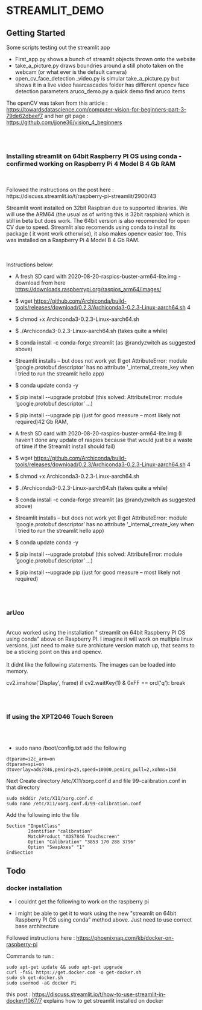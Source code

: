 # STREAMLIT_DEMO


## Getting Started

Some scripts testing out the streamlit app

- First_app.py                        shows a bunch of streamlit objects thrown onto the website 
- take_a_picture.py                   draws boundries around a still photo taken on the webcam (or what ever is the default camera)
- open_cv_face_detection _video.py    is simular take_a_picture.py but shows it in a live  video
haarcascades folder                 has different opencv face detection parameters 
aruco_demo.py                       a quick demo find aruco items 

The openCV was taken from this article : https://towardsdatascience.com/computer-vision-for-beginners-part-3-79de62dbeef7 and her git page : https://github.com/jjone36/vision_4_beginners

<br>
<br>

### Installing streamlit on 64bit Raspberry PI OS using conda - confirmed working on Raspberry Pi 4 Model B 4 Gb RAM

<br>
<br>
Followed the instructions on the post here : https://discuss.streamlit.io/t/raspberry-pi-streamlit/2900/43

Streamlit wont installed on 32bit Raspbian due to supported libraries.  We will use the ARM64 (the usual as of writing this is 32bit raspbian) which is still in beta but does work.  The 64bit version is also recomended for open CV due to speed.  Streamlit also recomends using conda to install its package ( it wont work otherwise), it also makes opencv easier too.  This was installed on a Raspberry Pi 4 Model B 4 Gb RAM.  
<br><br>

Instructions below:


- A fresh SD card with 2020-08-20-raspios-buster-arm64-lite.img - download from here https://downloads.raspberrypi.org/raspios_arm64/images/

- $ wget https://github.com/Archiconda/build-tools/releases/download/0.2.3/Archiconda3-0.2.3-Linux-aarch64.sh 4
- $ chmod +x Archiconda3-0.2.3-Linux-aarch64.sh
- $ ./Archiconda3-0.2.3-Linux-aarch64.sh (takes quite a while)
- $ conda install -c conda-forge streamlit (as @randyzwitch as suggested above)
- Streamlit installs – but does not work yet (I got AttributeError: module ‘google.protobuf.descriptor’ has no attribute '_internal_create_key when I tried to run the streamlit hello app)
- $ conda update conda -y
- $ pip install --upgrade protobuf (this solved: AttributeError: module ‘google.protobuf.descriptor’ …)
- $ pip install --upgrade pip (just for good measure – most likely not required)42 Gb RAM,
- A fresh SD card with 2020-08-20-raspios-buster-arm64-lite.img (I haven’t done any update of raspios because that would just be a waste of time if the Streamlit install should fail)
- $ wget https://github.com/Archiconda/build-tools/releases/download/0.2.3/Archiconda3-0.2.3-Linux-aarch64.sh 4
- $ chmod +x Archiconda3-0.2.3-Linux-aarch64.sh
- $ ./Archiconda3-0.2.3-Linux-aarch64.sh (takes quite a while)
- $ conda install -c conda-forge streamlit (as @randyzwitch as suggested above)
- Streamlit installs – but does not work yet (I got AttributeError: module ‘google.protobuf.descriptor’ has no attribute '_internal_create_key when I tried to run the streamlit hello app)
- $ conda update conda -y
- $ pip install --upgrade protobuf (this solved: AttributeError: module ‘google.protobuf.descriptor’ …)
- $ pip install --upgrade pip (just for good measure – most likely not required)

<br>
<br>

### arUco 
<br>
Arcuo worked using the installation " streamlit on 64bit Raspberry PI OS using conda" above on Raspberry PI.  I imagine it will work on multiple linux versions, just need to make sure archicture version match up, that seams to be a sticking point on this and opencv.
<br>
<br>
It didnt like the following statements.  The images can be loaded into memory.   

cv2.imshow('Display', frame)
if cv2.waitKey(1) & 0xFF == ord('q'):
break

<br>
<br>

### If using the XPT2046 Touch Screen

<br>
<br>

- sudo nano /boot/config.txt
add the following 


```
dtparam=i2c_arm=on
dtparam=spi=on
dtoverlay=ads7846,penirq=25,speed=10000,penirq_pull=2,xohms=150
```


Next Create directory /etc/X11/xorg.conf.d and file 99-calibration.conf in that directory

```
sudo mkddir /etc/X11/xorg.conf.d 
sudo nano /etc/X11/xorg.conf.d/99-calibration.conf
```

Add the following into the file

```
Section "InputClass"
        Identifier "calibration"
        MatchProduct "ADS7846 Touchscreen"
        Option "Calibration" "3853 170 288 3796"
        Option "SwapAxes" "1"
EndSection
```


## Todo 


### docker installation 

- i couldnt get the following to work on the raspberry pi 

- i might be able to get it to work using the new "streamlit on 64bit Raspberry PI OS using conda" method above.  Just need to use correct base architecture 

Followed instructions here : 
https://phoenixnap.com/kb/docker-on-raspberry-pi

Commands to run : 
```
sudo apt-get update && sudo apt-get upgrade
curl -fsSL https://get.docker.com -o get-docker.sh
sudo sh get-docker.sh
sudo usermod -aG docker Pi
```

this post : https://discuss.streamlit.io/t/how-to-use-streamlit-in-docker/1067/7  explains how to get streamlit installed on docker 

